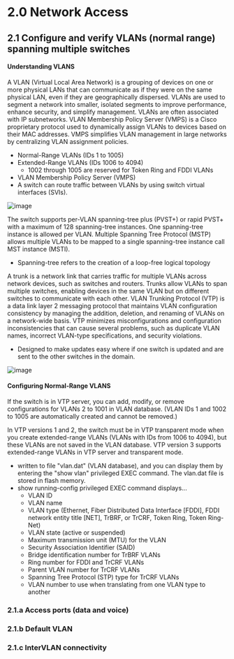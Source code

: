 # 2.0 Network Access
## 2.1 Configure and verify VLANs (normal range) spanning multiple switches
#### Understanding VLANS
A VLAN (Virtual Local Area Network) is a grouping of devices on one or more physical LANs that can communicate as if they were on the same physical LAN, even if they are geographically dispersed. VLANs are used to segment a network into smaller, isolated segments to improve performance, enhance security, and simplify management. VLANs are often associated with IP subnetworks.
VLAN Membership Policy Server (VMPS) is a Cisco proprietary protocol used to dynamically assign VLANs to devices based on their MAC addresses. VMPS simplifies VLAN management in large networks by centralizing VLAN assignment policies.
- Normal-Range VLANs (IDs 1 to 1005)
- Extended-Range VLANs (IDs 1006 to 4094)
    - 1002 through 1005 are reserved for Token Ring and FDDI VLANs
- VLAN Membership Policy Server (VMPS)
- A switch can route traffic between VLANs by using switch virtual interfaces (SVIs).

![image](https://github.com/NathenGober/CCNA/assets/163548979/bac1565f-99b7-4bf9-8d4e-6577eb95ff6a)

The switch supports per-VLAN spanning-tree plus (PVST+) or rapid PVST+ with a maximum of 128 spanning-tree instances. One spanning-tree instance is allowed per VLAN.
Multiple Spanning Tree Protocol (MSTP) allows multiple VLANs to be mapped to a single spanning-tree instance call MST instance (MSTI). 
- Spanning-tree refers to the creation of a loop-free logical topology 

A trunk is a network link that carries traffic for multiple VLANs across network devices, such as switches and routers. Trunks allow VLANs to span multiple switches, enabling devices in the same VLAN but on different switches to communicate with each other.
VLAN Trunking Protocol (VTP) is a data link layer 2 messaging protocol that maintains VLAN configuration consistency by managing the addition, deletion, and renaming of VLANs on a network-wide basis. VTP minimizes misconfigurations and configuration inconsistencies that can cause several problems, such as duplicate VLAN names, incorrect VLAN-type specifications, and security violations.
- Designed to make updates easy where if one switch is updated and are sent to the other switches in the domain.

![image](https://github.com/NathenGober/CCNA/assets/163548979/c5df8829-ba33-4dca-b9e8-04ea42770809)

#### Configuring Normal-Range VLANS
If the switch is in VTP server, you can add, modify, or remove configurations for VLANs 2 to 1001 in VLAN database. (VLAN IDs 1 and 1002 to 1005 are automatically created and cannot be removed.)

In VTP versions 1 and 2, the switch must be in VTP transparent mode when you create extended-range VLANs (VLANs with IDs from 1006 to 4094), but these VLANs are not saved in the VLAN database. VTP version 3 supports extended-range VLANs in VTP server and transparent mode.
- written to file "vlan.dat" (VLAN database), and you can display them by entering the "show vlan" privileged EXEC command. The vlan.dat file is stored in flash memory.
- show running-config privileged EXEC command displays...
  - VLAN ID
  - VLAN name
  - VLAN type (Ethernet, Fiber Distributed Data Interface [FDDI], FDDI network entity title [NET], TrBRF, or TrCRF, Token Ring, Token Ring-Net)
  - VLAN state (active or suspended)
  - Maximum transmission unit (MTU) for the VLAN
  - Security Association Identifier (SAID)
  - Bridge identification number for TrBRF VLANs
  - Ring number for FDDI and TrCRF VLANs
  - Parent VLAN number for TrCRF VLANs
  - Spanning Tree Protocol (STP) type for TrCRF VLANs
  - VLAN number to use when translating from one VLAN type to another

### 2.1.a Access ports (data and voice)


### 2.1.b Default VLAN


### 2.1.c InterVLAN connectivity
